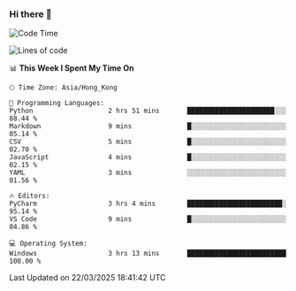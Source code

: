 ### Hi there 👋

<!--
**RoiexLee/RoiexLee** is a ✨ _special_ ✨ repository because its `README.md` (this file) appears on your GitHub profile.

Here are some ideas to get you started:

- 🔭 I’m currently working on ...
- 🌱 I’m currently learning ...
- 👯 I’m looking to collaborate on ...
- 🤔 I’m looking for help with ...
- 💬 Ask me about ...
- 📫 How to reach me: ...
- 😄 Pronouns: ...
- ⚡ Fun fact: ...
-->

<!--START_SECTION:waka-->
![Code Time](http://img.shields.io/badge/Code%20Time-1%2C096%20hrs%2054%20mins-blue)

![Lines of code](https://img.shields.io/badge/From%20Hello%20World%20I%27ve%20Written-42.6%20thousand%20lines%20of%20code-blue)

📊 **This Week I Spent My Time On** 

```text
🕑︎ Time Zone: Asia/Hong_Kong

💬 Programming Languages: 
Python                   2 hrs 51 mins       ██████████████████████░░░   88.44 % 
Markdown                 9 mins              █░░░░░░░░░░░░░░░░░░░░░░░░   05.14 % 
CSV                      5 mins              █░░░░░░░░░░░░░░░░░░░░░░░░   02.70 % 
JavaScript               4 mins              █░░░░░░░░░░░░░░░░░░░░░░░░   02.15 % 
YAML                     3 mins              ░░░░░░░░░░░░░░░░░░░░░░░░░   01.56 % 

🔥 Editors: 
PyCharm                  3 hrs 4 mins        ████████████████████████░   95.14 % 
VS Code                  9 mins              █░░░░░░░░░░░░░░░░░░░░░░░░   04.86 % 

💻 Operating System: 
Windows                  3 hrs 13 mins       █████████████████████████   100.00 % 
```


 Last Updated on 22/03/2025 18:41:42 UTC
<!--END_SECTION:waka-->
